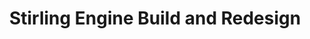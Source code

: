 ---
title: "Stirling Engine Build and Redesign"
excerpt: "A semester long project to build and redesign of a Stirling Engine."
collection: portfolio
image: '/images/portfolio/stirling_engine/stirling_engine_cover1.jpeg'

header: 
  caption: 
  cta_url:
  image: image
  overlay_color: #0a0a0a
  overlay_filter: rgba(240, 240, 240, 0.5)
  overlay_image: /images/portfolio/stirling_engine/stirling_engine_cover1.jpeg

toc: true
toc_sticky: true
---